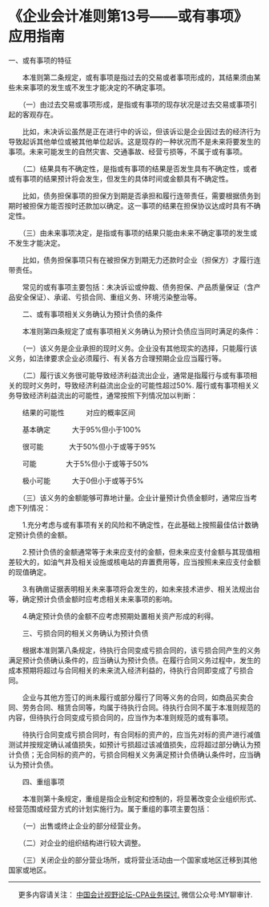 ﻿《企业会计准则第13号——或有事项》应用指南
======================

一、或有事项的特征

　　本准则第二条规定，或有事项是指过去的交易或者事项形成的，其结果须由某些未来事项的发生或不发生才能决定的不确定事项。

　　（一）由过去交易或事项形成，是指或有事项的现存状况是过去交易或事项引起的客观存在。

　　比如，未决诉讼虽然是正在进行中的诉讼，但该诉讼是企业因过去的经济行为导致起诉其他单位或被其他单位起诉。这是现存的一种状况而不是未来将要发生的事项。未来可能发生的自然灾害、交通事故、经营亏损等，不属于或有事项。

　　（二）结果具有不确定性，是指或有事项的结果是否发生具有不确定性，或者或有事项的结果预计将会发生，但发生的具体时间或金额具有不确定性。

　　比如，债务担保事项的担保方到期是否承担和履行连带责任，需要根据债务到期时被担保方能否按时还款加以确定。这一事项的结果在担保协议达成时具有不确定性。

　　（三）由未来事项决定，是指或有事项的结果只能由未来不确定事项的发生或不发生才能决定。

　　比如，债务担保事项只有在被担保方到期无力还款时企业（担保方）才履行连带责任。

　　常见的或有事项主要包括：未决诉讼或仲裁、债务担保、产品质量保证（含产品安全保证）、承诺、亏损合同、重组义务、环境污染整治等。

　　二、或有事项相关义务确认为预计负债的条件

　　本准则第四条规定了或有事项相关义务确认为预计负债应当同时满足的条件：

　　（一）该义务是企业承担的现时义务。企业没有其他现实的选择，只能履行该义务，如法律要求企业必须履行、有关各方合理预期企业应当履行等。

　　（二）履行该义务很可能导致经济利益流出企业，通常是指履行与或有事项相关的现时义务时，导致经济利益流出企业的可能性超过50%. 履行或有事项相关义务导致经济利益流出的可能性，通常按照下列情况加以判断：

　　结果的可能性           对应的概率区间

　　基本确定           大于95%但小于100%

　　很可能             大于50%但小于或等于95%

　　可能               大于5%但小于或等于50%

　　极小可能           大于0但小于或等于5%

　　（三）该义务的金额能够可靠地计量。企业计量预计负债金额时，通常应当考虑下列情况：

　　1.充分考虑与或有事项有关的风险和不确定性，在此基础上按照最佳估计数确定预计负债的金额。

　　2.预计负债的金额通常等于未来应支付的金额，但未来应支付金额与其现值相差较大的，如油气井及相关设施或核电站的弃置费用等，应当按照未来应支付金额的现值确定。

　　3.有确凿证据表明相关未来事项将会发生的，如未来技术进步、相关法规出台等，确定预计负债金额时应考虑相关未来事项的影响。

　　4.确定预计负债的金额不应考虑预期处置相关资产形成的利得。

　　三、亏损合同的相关义务确认为预计负债

　　根据本准则第八条规定，待执行合同变成亏损合同的，该亏损合同产生的义务满足预计负债确认条件的，应当确认为预计负债。在履行合同义务过程中，发生的成本预期将超过与合同相关的未来流入经济利益的，待执行合同即变成了亏损合同。

　　企业与其他方签订的尚未履行或部分履行了同等义务的合同，如商品买卖合同、劳务合同、租赁合同等，均属于待执行合同。待执行合同不属于本准则规范的内容，但待执行合同变成亏损合同的，应当作为本准则规范的或有事项。

　　待执行合同变成亏损合同时，有合同标的资产的，应当先对标的资产进行减值测试并按规定确认减值损失，如预计亏损超过该减值损失，应将超过部分确认为预计负债；无合同标的资产的，亏损合同相关义务满足预计负债确认条件时，应当确认为预计负债。

　　四、重组事项

　　本准则第十条规定，重组是指企业制定和控制的，将显著改变企业组织形式、经营范围或经营方式的计划实施行为。属于重组的事项主要包括：

　　（一）出售或终止企业的部分经营业务。

　　（二）对企业的组织结构进行较大调整。

　　（三）关闭企业的部分营业场所，或将营业活动由一个国家或地区迁移到其他国家或地区。

* * *

     更多内容请关注： [中国会计视野论坛-CPA业务探讨.](https://bbs.esnai.com/thread-5354530-1-3.html) 微信公众号:MY聊审计.